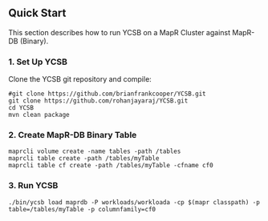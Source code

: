 <!--
Copyright (c) 2012 - 2017 YCSB contributors. All rights reserved.

Licensed under the Apache License, Version 2.0 (the "License"); you
may not use this file except in compliance with the License. You
may obtain a copy of the License at

http://www.apache.org/licenses/LICENSE-2.0

Unless required by applicable law or agreed to in writing, software
distributed under the License is distributed on an "AS IS" BASIS,
WITHOUT WARRANTIES OR CONDITIONS OF ANY KIND, either express or
implied. See the License for the specific language governing
permissions and limitations under the License. See accompanying
LICENSE file.
-->

## Quick Start

This section describes how to run YCSB on a MapR Cluster against MapR-DB (Binary). 

### 1. Set Up YCSB

Clone the YCSB git repository and compile:

    #git clone https://github.com/brianfrankcooper/YCSB.git
    git clone https://github.com/rohanjayaraj/YCSB.git
    cd YCSB
    mvn clean package

### 2. Create MapR-DB Binary Table

    maprcli volume create -name tables -path /tables
    maprcli table create -path /tables/myTable	
    maprcli table cf create -path /tables/myTable -cfname cf0

### 3. Run YCSB
    
    ./bin/ycsb load maprdb -P workloads/workloada -cp $(mapr classpath) -p table=/tables/myTable -p columnfamily=cf0

